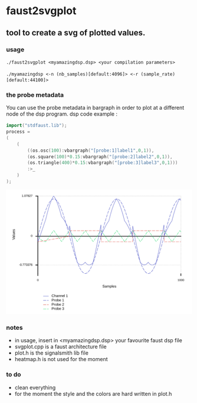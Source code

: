 # faust2svgplot
## tool to create a svg of plotted values.

### usage
```
./faust2svgplot <myamazingdsp.dsp> <your compilation parameters>

./myamazingdsp <-n (nb_samples)[default:4096]> <-r (sample_rate)[default:44100]>
```

###  the probe metadata 
You can use the probe metadata in bargraph in order to plot at a different node of the dsp program.
dsp code example :
```cpp
import("stdfaust.lib");
process = 
(
    (
        ((os.osc(100):vbargraph("[probe:1]label1",0,1)),
        (os.square(100)*0.15:vbargraph("[probe:2]label2",0,1)),
        (os.triangle(400)*0.15:vbargraph("[probe:3]label3",0,1)))
        :>_
    )
);
```
![probe example](/probeexample.png)

### notes
* in usage, insert in <myamazingdsp.dsp> your favourite faust dsp file
* svgplot.cpp is a faust architecture file
* plot.h is the signalsmith lib file
* heatmap.h is not used for the moment

### to do
* clean everything
* for the moment the style and the colors are hard written in plot.h

